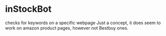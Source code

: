 # inStockBot
 checks for keywords on a specific webpage
 Just a concept, it does seem to work on amazon product pages, however not Bestbuy ones.